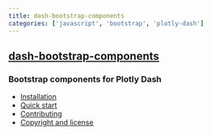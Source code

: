 ```yaml
---
title: dash-bootstrap-components
categories: ['javascript', 'bootstrap', 'plotly-dash']
---
```

## [dash-bootstrap-components](https://github.com/facultyai/dash-bootstrap-components)

### Bootstrap components for Plotly Dash


- [Installation](#installation)
- [Quick start](#quick-start)
- [Contributing](#contributing)
- [Copyright and license](#copyright-and-license)

